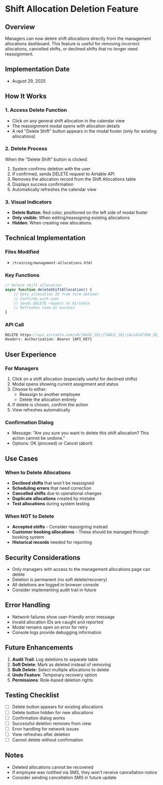 # Shift Allocation Deletion Feature

## Overview
Managers can now delete shift allocations directly from the management allocations dashboard. This feature is useful for removing incorrect allocations, cancelled shifts, or declined shifts that no longer need reassignment.

## Implementation Date
- August 29, 2025

## How It Works

### 1. Access Delete Function
- Click on any general shift allocation in the calendar view
- The reassignment modal opens with allocation details
- A red "Delete Shift" button appears in the modal footer (only for existing allocations)

### 2. Delete Process
When the "Delete Shift" button is clicked:
1. System confirms deletion with the user
2. If confirmed, sends DELETE request to Airtable API
3. Removes the allocation record from the Shift Allocations table
4. Displays success confirmation
5. Automatically refreshes the calendar view

### 3. Visual Indicators
- **Delete Button**: Red color, positioned on the left side of modal footer
- **Only visible**: When editing/reassigning existing allocations
- **Hidden**: When creating new allocations

## Technical Implementation

### Files Modified
- `/training/management-allocations.html`

### Key Functions
```javascript
// Delete shift allocation
async function deleteShiftAllocation() {
    // Gets allocation ID from form dataset
    // Confirms with user
    // Sends DELETE request to Airtable
    // Refreshes view on success
}
```

### API Call
```javascript
DELETE https://api.airtable.com/v0/{BASE_ID}/{TABLE_ID}/{ALLOCATION_ID}
Headers: Authorization: Bearer {API_KEY}
```

## User Experience

### For Managers
1. Click on a shift allocation (especially useful for declined shifts)
2. Modal opens showing current assignment and status
3. Choose to either:
   - Reassign to another employee
   - Delete the allocation entirely
4. If delete is chosen, confirm the action
5. View refreshes automatically

### Confirmation Dialog
- Message: "Are you sure you want to delete this shift allocation? This action cannot be undone."
- Options: OK (proceed) or Cancel (abort)

## Use Cases

### When to Delete Allocations
- **Declined shifts** that won't be reassigned
- **Scheduling errors** that need correction
- **Cancelled shifts** due to operational changes
- **Duplicate allocations** created by mistake
- **Test allocations** during system testing

### When NOT to Delete
- **Accepted shifts** - Consider reassigning instead
- **Customer booking allocations** - These should be managed through booking system
- **Historical records** needed for reporting

## Security Considerations
- Only managers with access to the management allocations page can delete
- Deletion is permanent (no soft delete/recovery)
- All deletions are logged in browser console
- Consider implementing audit trail in future

## Error Handling
- Network failures show user-friendly error message
- Invalid allocation IDs are caught and reported
- Modal remains open on error for retry
- Console logs provide debugging information

## Future Enhancements
1. **Audit Trail**: Log deletions to separate table
2. **Soft Delete**: Mark as deleted instead of removing
3. **Bulk Delete**: Select multiple allocations to delete
4. **Undo Feature**: Temporary recovery option
5. **Permissions**: Role-based deletion rights

## Testing Checklist
- [ ] Delete button appears for existing allocations
- [ ] Delete button hidden for new allocations
- [ ] Confirmation dialog works
- [ ] Successful deletion removes from view
- [ ] Error handling for network issues
- [ ] View refreshes after deletion
- [ ] Cannot delete without confirmation

## Notes
- Deleted allocations cannot be recovered
- If employee was notified via SMS, they won't receive cancellation notice
- Consider sending cancellation SMS in future update
